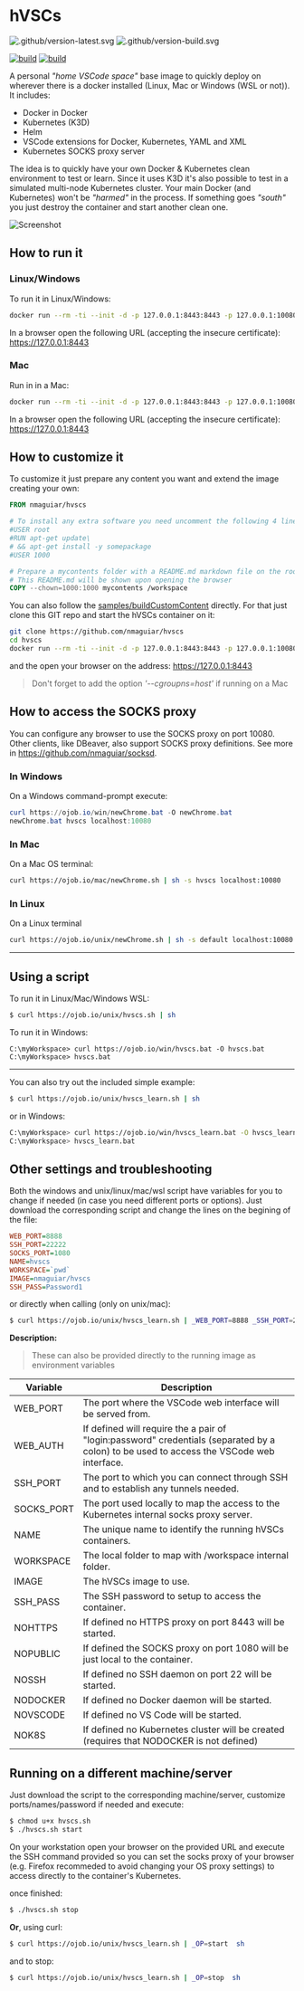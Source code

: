 # hVSCs

![.github/version-latest.svg](.github/version-latest.svg) ![.github/version-build.svg](.github/version-build.svg)

[![build](.github/sec-latest.svg)](.github/sec-latest.md) [![build](.github/sec-build.svg)](.github/sec-build.md) 

A personal _"home VSCode space"_ base image to quickly deploy on wherever there is a docker installed (Linux, Mac or Windows (WSL or not)). It includes:
* Docker in Docker
* Kubernetes (K3D)
* Helm
* VSCode extensions for Docker, Kubernetes, YAML and XML
* Kubernetes SOCKS proxy server

The idea is to quickly have your own Docker & Kubernetes clean environment to test or learn. Since it uses K3D it's also possible to test in a simulated multi-node Kubernetes cluster. Your main Docker (and Kubernetes) won't be _"harmed"_ in the process. If something goes _"south"_ you just destroy the container and start another clean one.

![Screenshot](images/screenshot.png)

## How to run it

### Linux/Windows

To run it in Linux/Windows:

````bash
docker run --rm -ti --init -d -p 127.0.0.1:8443:8443 -p 127.0.0.1:10080:1080 --privileged nmaguiar/hvscs
````

In a browser open the following URL (accepting the insecure certificate): https://127.0.0.1:8443

### Mac

Run in in a Mac:

````bash
docker run --rm -ti --init -d -p 127.0.0.1:8443:8443 -p 127.0.0.1:10080:1080 --privileged --cgroupns=host nmaguiar/hvscs
````

In a browser open the following URL (accepting the insecure certificate): https://127.0.0.1:8443

## How to customize it

To customize it just prepare any content you want and extend the image creating your own:

````dockerfile
FROM nmaguiar/hvscs

# To install any extra software you need uncomment the following 4 lines replacing "somepackage" by the packages you need and adding more RUN commands if needed:
#USER root
#RUN apt-get update\
# && apt-get install -y somepackage
#USER 1000

# Prepare a mycontents folder with a README.md markdown file on the root.
# This README.md will be shown upon opening the browser
COPY --chown=1000:1000 mycontents /workspace
````

You can also follow the [samples/buildCustomContent](samples/buildCustomContent) directly. For that just clone this GIT repo and start the hVSCs container on it:

````bash
git clone https://github.com/nmaguiar/hvscs
cd hvscs
docker run --rm -ti --init -d -p 127.0.0.1:8443:8443 -p 127.0.0.1:10080:1080 -v $(pwd)/samples/buildCustomContent:/workspace --privileged nmaguiar/hvscs 
````

and the open your browser on the address: https://127.0.0.1:8443

> Don't forget to add the option _'--cgroupns=host'_ if running on a Mac

## How to access the SOCKS proxy

You can configure any browser to use the SOCKS proxy on port 10080. Other clients, like DBeaver, also support SOCKS proxy definitions. See more in https://github.com/nmaguiar/socksd.

### In Windows

On a Windows command-prompt execute:

````powershell
curl https://ojob.io/win/newChrome.bat -O newChrome.bat
newChrome.bat hvscs localhost:10080
````

### In Mac

On a Mac OS terminal: 

````bash
curl https://ojob.io/mac/newChrome.sh | sh -s hvscs localhost:10080
````

### In Linux

On a Linux terminal
````bash
curl https://ojob.io/unix/newChrome.sh | sh -s default localhost:10080
````

---

## Using a script

To run it in Linux/Mac/Windows WSL:

````bash
$ curl https://ojob.io/unix/hvscs.sh | sh
````

To run it in Windows:

````
C:\myWorkspace> curl https://ojob.io/win/hvscs.bat -O hvscs.bat
C:\myWorkspace> hvscs.bat
````

---

You can also try out the included simple example:

````bash
$ curl https://ojob.io/unix/hvscs_learn.sh | sh
````

or in Windows:

````bash
C:\myWorkspace> curl https://ojob.io/win/hvscs_learn.bat -O hvscs_learn.bat
C:\myWorkspace> hvscs_learn.bat
````

## Other settings and troubleshooting

Both the windows and unix/linux/mac/wsl script have variables for you to change if needed (in case you need different ports or options). Just download the corresponding script and change the lines on the begining of the file:

````ini
WEB_PORT=8888
SSH_PORT=22222
SOCKS_PORT=1080
NAME=hvscs
WORKSPACE=`pwd`
IMAGE=nmaguiar/hvscs
SSH_PASS=Password1
````

or directly when calling (only on unix/mac):

````bash
$ curl https://ojob.io/unix/hvscs_learn.sh | _WEB_PORT=8888 _SSH_PORT=22222 _SOCKS_PORT=1080 _NAME=hvscs _WORKSPACE=`pwd` _IMAGE=nmaguiar/hvscs _SSH_PASS=Password1  sh
````

**Description:**

> These can also be provided directly to the running image as environment variables

| Variable | Description |
|----------|-------------|
| WEB_PORT | The port where the VSCode web interface will be served from. |
| WEB_AUTH | If defined will require the a pair of "login:password" credentials (separated by a colon) to be used to access the VSCode web interface. |
| SSH_PORT | The port to which you can connect through SSH and to establish any tunnels needed. |
| SOCKS_PORT | The port used locally to map the access to the Kubernetes internal socks proxy server. |
| NAME | The unique name to identify the running hVSCs containers. |
| WORKSPACE | The local folder to map with /workspace internal folder. |
| IMAGE | The hVSCs image to use. | 
| SSH_PASS | The SSH password to setup to access the container. |
| NOHTTPS | If defined no HTTPS proxy on port 8443 will be started. |
| NOPUBLIC | If defined the SOCKS proxy on port 1080 will be just local to the container. |
| NOSSH | If defined no SSH daemon on port 22 will be started. |
| NODOCKER | If defined no Docker daemon will be started. |
| NOVSCODE | If defined no VS Code will be started. |
| NOK8S | If defined no Kubernetes cluster will be created (requires that NODOCKER is not defined) |

## Running on a different machine/server

Just download the script to the corresponding machine/server, customize ports/names/password if needed and execute:

````bash
$ chmod u+x hvscs.sh
$ ./hvscs.sh start
````

On your workstation open your browser on the provided URL and execute the SSH command provided so you can set the socks proxy of your browser (e.g. Firefox recommeded to avoid changing your OS proxy settings) to access directly to the container's Kubernetes.

once finished:

````bash
$ ./hvscs.sh stop
````

**Or**, using curl:

````bash
$ curl https://ojob.io/unix/hvscs_learn.sh | _OP=start  sh
````

and to stop:

````bash
$ curl https://ojob.io/unix/hvscs_learn.sh | _OP=stop  sh
````
